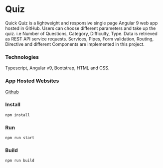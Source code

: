 # Quiz

Quick Quiz is a lightweight and responsive single page Angular 9 web app hosted in GitHub.
Users can choose different parameters and take up the quiz. i.e Number of Questions, Category, Difficulty, Type. Data is retrieved as REST API service requests. Services, Pipes, Form validation, Routing, Directive and different Components are implemented in this project.

### Technologies
Typescript, Angular v9, Bootstrap, HTML and CSS.

### App Hosted Websites
[Github](https://jef234.github.io/Quiz)

### Install
```npm install```

### Run
```npm run start```

### Build
```npm run build```
